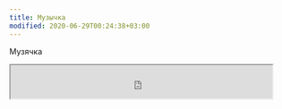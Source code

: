 ```yaml
---
title: Музычка
modified: 2020-06-29T00:24:38+03:00
---
```


Музячка




<iframe src="https://noasrv.caster.fm:10001/stream" width="468" height="60" align="center">
</iframe>

